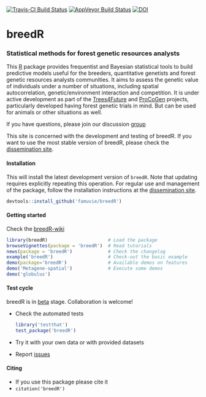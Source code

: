 [![Travis-CI Build Status](https://travis-ci.org/famuvie/breedR.png?branch=master)](https://travis-ci.org/famuvie/breedR)
[![AppVeyor Build Status](https://ci.appveyor.com/api/projects/status/github/famuvie/breedR?branch=master&svg=true)](https://ci.appveyor.com/project/famuvie/breedR)
[![DOI](https://zenodo.org/badge/4357/famuvie/breedR.svg)](https://zenodo.org/badge/latestdoi/4357/famuvie/breedR)

breedR
======

### Statistical methods for forest genetic resources analysts

This [R](http://cran.r-project.org/ "CRAN") package provides frequentist and
Bayesian statistical tools to build predictive models useful for the breeders,
quantitative genetists and forest genetic resources analysts communities. It
aims to assess the genetic value of individuals under a number of situations,
including spatial autocorrelation, genetic/environment interaction and
competition. It is under active development as part of the 
[Trees4Future](http://www.trees4future.eu/ "T4F") and
[ProCoGen](http://www.procogen.eu/) projects, particularly developed having
forest genetic trials in mind. But can be used for animals or other situations
as well.

If you have questions, please join our discussion
[group](http://groups.google.com/group/breedr)

This site is concerned with the development and testing of breedR. If you want 
to use the most stable version of breedR, please check the [dissemination
site](http://famuvie.github.io/breedR/).

#### Installation

This will install the latest development version of `breedR`. Note that updating
requires explicitly repeating this operation. For regular use and management of
the package, follow the installation instructions at the [dissemination
site](http://famuvie.github.io/breedR/).

```R
devtools::install_github('famuvie/breedR')
```

#### Getting started
Check the [breedR-wiki](https://github.com/famuvie/breedR/wiki)
```R
library(breedR)                      # Load the package
browseVignettes(package = 'breedR')  # Read tutorials
news(package = 'breedR')             # Check the changelog
example('breedR')                    # Check-out the basic example
demo(package='breedR')               # Available demos on features
demo('Metagene-spatial')             # Execute some demos
demo('globulus')
```

#### Test cycle
breedR is in [beta](https://en.wikipedia.org/wiki/Development_stage#Beta) stage. Collaboration is welcome!
- Check the automated tests
    ```R
    library('testthat')
    test_package('breedR')
    ```
  
- Try it with your own data or with provided datasets
- Report [issues](https://github.com/famuvie/breedR/issues "Issues page")

#### Citing
- If you use this package please cite it
- `citation('breedR')`
